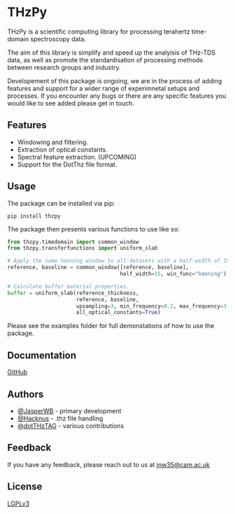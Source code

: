 
# THzPy

THzPy is a scientific computing library for processing terahertz time-domain spectroscopy data.

The aim of this library is simplify and speed up the analyisis of THz-TDS data, as well as promote the standardisation of processing methods between research groups and industry.

Developement of this package is ongoing, we are in the process of adding features and support for a wider range of experimnetal setups and processes.
If you encounter any bugs or there are any specific features you would like to see added please get in touch.

## Features

- Windowing and filtering.
- Extraction of optical constants.
- Spectral feature extraction. (UPCOMING)
- Support for the DotThz file format.

## Usage

The package can be installed via pip:
```shell
pip install thzpy
```

The package then presents various functions to use like so:
```python
from thzpy.timedomain import common_window
from thzpy.transferfunctions import uniform_slab

# Apply the same hanning window to all datasets with a half-width of 15 ps.
reference, baseline = common_window([reference, baseline],
                                    half_width=15, win_func="hanning")

# Calculate buffer material properties.
buffer = uniform_slab(reference_thickness,
                      reference, baseline,
                      upsampling=3, min_frequency=0.2, max_frequency=3,
                      all_optical_constants=True)
```             
Please see the examples folder for full demonstations of how to use the package.

## Documentation

[GitHub](https://github.com/dotTHzTAG/thzpy)


## Authors

- [@JasperWB](https://www.github.com/JasperWB) - primary development
- [@Hacknus](https://github.com/hacknus) - .thz file handling
- [@dotTHzTAG](https://www.github.com/dotTHzTAG) - various contributions


## Feedback

If you have any feedback, please reach out to us at jnw35@cam.ac.uk


## License

[LGPLv3](https://www.gnu.org/licenses/lgpl-3.0.html)
